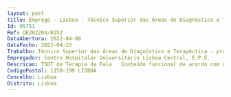 ```yaml
--- 
layout: post
title: Emprego - Lisboa - Técnico Superior das Áreas de Diagnóstico e Terapêutica - profissão de Terapia da Fala
Id: 95751
Ref: OE202204/0252
DataAbertura: 2022-04-08
DataFecho: 2022-04-22
Trabalho: Técnico Superior das Áreas de Diagnóstico e Terapêutica - profissão de Terapia da Fala
Empregador: Centro Hospitalar Universitário Lisboa Central, E.P.E.
Descricao: TSDT de Terapia da Fala   Conteúdo funcional de acordo com o artigo 8.º do Decreto Lei n.º 110 2017, de 31 08
CodigoPostal: 1150-199 LISBOA
Concelho: Lisboa
Distrito: Lisboa
--- 
```

